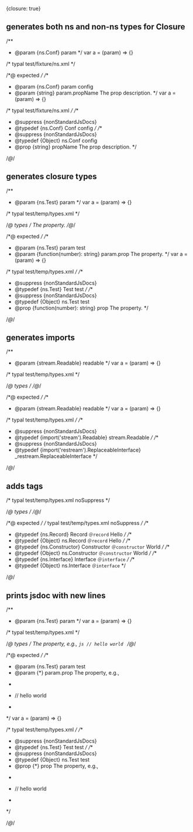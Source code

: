 {closure: true}

## generates both ns and non-ns types for Closure
/**
 * @param {ns.Conf} param
 */
var a = (param) => {}

/* typal test/fixture/ns.xml */


/*@ expected */
/**
 * @param {ns.Conf} param config
 * @param {string} param.propName The prop description.
 */
var a = (param) => {}

/* typal test/fixture/ns.xml */
/**
 * @suppress {nonStandardJsDocs}
 * @typedef {ns.Conf} Conf config
 */
/**
 * @suppress {nonStandardJsDocs}
 * @typedef {Object} ns.Conf config
 * @prop {string} propName The prop description.
 */

/*@*/

## generates closure types
/**
 * @param {ns.Test} param
 */
var a = (param) => {}

/* typal test/temp/types.xml */


/*@ types */
<types namespace="ns">
  <type name="Test" desc="test">
    <prop type="(i: number) => string" closure="function(number): string" name="prop">
      The property.
    </prop>
  </type>
</types>
/*@*/

/*@ expected */
/**
 * @param {ns.Test} param test
 * @param {function(number): string} param.prop The property.
 */
var a = (param) => {}

/* typal test/temp/types.xml */
/**
 * @suppress {nonStandardJsDocs}
 * @typedef {ns.Test} Test test
 */
/**
 * @suppress {nonStandardJsDocs}
 * @typedef {Object} ns.Test test
 * @prop {function(number): string} prop The property.
 */

/*@*/

## generates imports
/**
 * @param {stream.Readable} readable
 */
var a = (param) => {}

/* typal test/temp/types.xml */


/*@ types */
<types namespace="ns">
  <import from="stream" name="Readable" />
  <import from="restream" name="ReplaceableInterface" ns="_restream" />
</types>
/*@*/

/*@ expected */
/**
 * @param {stream.Readable} readable
 */
var a = (param) => {}

/* typal test/temp/types.xml */
/**
 * @suppress {nonStandardJsDocs}
 * @typedef {import('stream').Readable} stream.Readable
 */
/**
 * @suppress {nonStandardJsDocs}
 * @typedef {import('restream').ReplaceableInterface} _restream.ReplaceableInterface
 */

/*@*/

## adds tags
/* typal test/temp/types.xml noSuppress */


/*@ types */
<types namespace="ns">
  <type record name="Record" desc="Hello"/>
  <type constructor name="Constructor" desc="World"/>
  <type interface name="Interface" />
</types>
/*@*/

/*@ expected */
/* typal test/temp/types.xml noSuppress */
/**
 * @typedef {ns.Record} Record `＠record` Hello
 */
/**
 * @typedef {Object} ns.Record `＠record` Hello
 */
/**
 * @typedef {ns.Constructor} Constructor `＠constructor` World
 */
/**
 * @typedef {Object} ns.Constructor `＠constructor` World
 */
/**
 * @typedef {ns.Interface} Interface `＠interface`
 */
/**
 * @typedef {Object} ns.Interface `＠interface`
 */

/*@*/

## prints jsdoc with new lines
/**
 * @param {ns.Test} param
 */
var a = (param) => {}

/* typal test/temp/types.xml */


/*@ types */
<types namespace="ns">
  <type name="Test" desc="test">
    <prop name="prop">
      The property, e.g.,
      ```js
      // hello world
      ```
    </prop>
  </type>
</types>
/*@*/

/*@ expected */
/**
 * @param {ns.Test} param test
 * @param {*} param.prop The property, e.g.,
 * ```js
 * // hello world
 * ```
 */
var a = (param) => {}

/* typal test/temp/types.xml */
/**
 * @suppress {nonStandardJsDocs}
 * @typedef {ns.Test} Test test
 */
/**
 * @suppress {nonStandardJsDocs}
 * @typedef {Object} ns.Test test
 * @prop {*} prop The property, e.g.,
 * ```js
 * // hello world
 * ```
 */

/*@*/